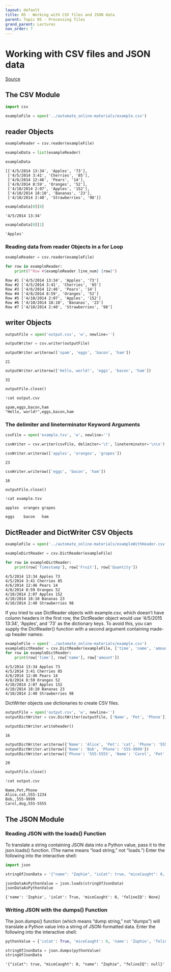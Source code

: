 ```yaml
---
layout: default
title: 05 - Working with CSV files and JSON data
parent: Topic 05 - Processing files
grand_parent: Lectures
nav_order: 7
---
```

# Working with CSV files and JSON data
[Source](https://automatetheboringstuff.com/2e/chapter16/)

## The CSV Module


```python
import csv
```


```python
exampleFile = open('../automate_online-materials/example.csv')
```

## reader Objects


```python
exampleReader = csv.reader(exampleFile)
```


```python
exampleData = list(exampleReader)
```


```python
exampleData
```




    [['4/5/2014 13:34', 'Apples', '73'],
     ['4/5/2014 3:41', 'Cherries', '85'],
     ['4/6/2014 12:46', 'Pears', '14'],
     ['4/8/2014 8:59', 'Oranges', '52'],
     ['4/10/2014 2:07', 'Apples', '152'],
     ['4/10/2014 18:10', 'Bananas', '23'],
     ['4/10/2014 2:40', 'Strawberries', '98']]




```python
exampleData[0][0]
```




    '4/5/2014 13:34'




```python
exampleData[0][1]
```




    'Apples'



### Reading data from reader Objects in a for Loop


```python
exampleReader = csv.reader(exampleFile)
```


```python
for row in exampleReader:
    print(f"Row #{exampleReader.line_num} {row}")
```

    Row #1 ['4/5/2014 13:34', 'Apples', '73']
    Row #2 ['4/5/2014 3:41', 'Cherries', '85']
    Row #3 ['4/6/2014 12:46', 'Pears', '14']
    Row #4 ['4/8/2014 8:59', 'Oranges', '52']
    Row #5 ['4/10/2014 2:07', 'Apples', '152']
    Row #6 ['4/10/2014 18:10', 'Bananas', '23']
    Row #7 ['4/10/2014 2:40', 'Strawberries', '98']


## writer Objects


```python
outputFile = open('output.csv', 'w', newline='')
```


```python
outputWriter = csv.writer(outputFile)
```


```python
outputWriter.writerow(['spam', 'eggs', 'bacon', 'ham'])
```




    21




```python
outputWriter.writerow(['Hello, world!', 'eggs', 'bacon', 'ham'])
```




    32




```python
outputFile.close()
```


```python
!cat output.csv
```

    spam,eggs,bacon,ham
    "Hello, world!",eggs,bacon,ham


### The delimiter and lineterminator Keyword Arguments


```python
csvFile = open('example.tsv', 'w', newline='')
```


```python
csvWriter = csv.writer(csvFile, delimiter='\t', lineterminator='\n\n')
```


```python
csvWriter.writerow(['apples', 'oranges', 'grapes'])
```




    23




```python
csvWriter.writerow(['eggs', 'bacon', 'ham'])
```




    16




```python
outputFile.close()
```


```python
!cat example.tsv
```

    apples	oranges	grapes
    
    eggs	bacon	ham
    


## DictReader and DictWriter CSV Objects



```python
exampleFile = open('../automate_online-materials/exampleWithHeader.csv')
```


```python
exampleDictReader = csv.DictReader(exampleFile)
```


```python
for row in exampleDictReader:
    print(row['Timestamp'], row['Fruit'], row['Quantity'])
```

    4/5/2014 13:34 Apples 73
    4/5/2014 3:41 Cherries 85
    4/6/2014 12:46 Pears 14
    4/8/2014 8:59 Oranges 52
    4/10/2014 2:07 Apples 152
    4/10/2014 18:10 Bananas 23
    4/10/2014 2:40 Strawberries 98


If you tried to use DictReader objects with example.csv, which doesn’t have column headers in the first row, the DictReader object would use '4/5/2015 13:34', 'Apples', and '73' as the dictionary keys. To avoid this, you can supply the DictReader() function with a second argument containing made-up header names:


```python
exampleFile = open('../automate_online-materials/example.csv')
exampleDictReader = csv.DictReader(exampleFile, ['time', 'name', 'amount'])
for row in exampleDictReader:
    print(row['time'], row['name'], row['amount'])

```

    4/5/2014 13:34 Apples 73
    4/5/2014 3:41 Cherries 85
    4/6/2014 12:46 Pears 14
    4/8/2014 8:59 Oranges 52
    4/10/2014 2:07 Apples 152
    4/10/2014 18:10 Bananas 23
    4/10/2014 2:40 Strawberries 98


DictWriter objects use dictionaries to create CSV files.


```python
outputFile = open('output.csv', 'w', newline='')
outputDictWriter = csv.DictWriter(outputFile, ['Name', 'Pet', 'Phone'])
```


```python
outputDictWriter.writeheader()
```




    16




```python
outputDictWriter.writerow({'Name': 'Alice', 'Pet': 'cat', 'Phone': '555-1234'})
outputDictWriter.writerow({'Name': 'Bob', 'Phone': '555-9999'})
outputDictWriter.writerow({'Phone': '555-5555', 'Name': 'Carol', 'Pet': 'dog'})
```




    20




```python
outputFile.close()
```


```python
!cat output.csv
```

    Name,Pet,Phone
    Alice,cat,555-1234
    Bob,,555-9999
    Carol,dog,555-5555


## The JSON Module

### Reading JSON with the loads() Function

To translate a string containing JSON data into a Python value, pass it to the json.loads() function. (The name means “load string,” not “loads.”) Enter the following into the interactive shell:


```python
import json
```


```python
stringOfJsonData = '{"name": "Zophie", "isCat": true, "miceCaught": 0, "felineIQ": null}'
```


```python
jsonDataAsPythonValue = json.loads(stringOfJsonData)
jsonDataAsPythonValue
```




    {'name': 'Zophie', 'isCat': True, 'miceCaught': 0, 'felineIQ': None}



### Writing JSON with the dumps() Function
The json.dumps() function (which means “dump string,” not “dumps”) will translate a Python value into a string of JSON-formatted data. Enter the following into the interactive shell:


```python
pythonValue = {'isCat': True, 'miceCaught': 0, 'name': 'Zophie', 'felineIQ': None}
```


```python
stringOfJsonData = json.dumps(pythonValue)
stringOfJsonData
```




    '{"isCat": true, "miceCaught": 0, "name": "Zophie", "felineIQ": null}'




```python

```
